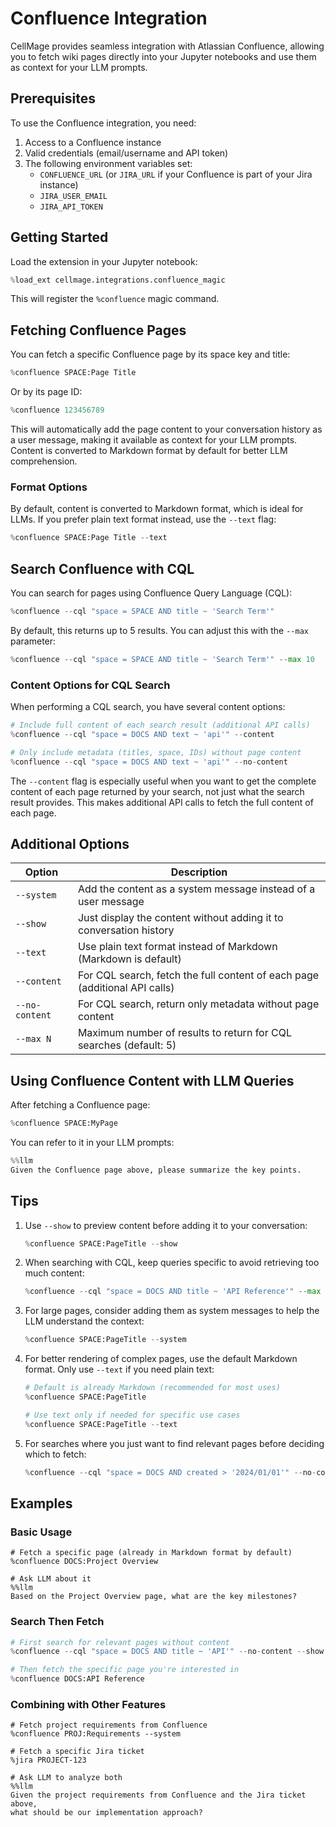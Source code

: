 # Confluence Integration

CellMage provides seamless integration with Atlassian Confluence, allowing you to fetch wiki pages directly into your Jupyter notebooks and use them as context for your LLM prompts.

## Prerequisites

To use the Confluence integration, you need:

1. Access to a Confluence instance
2. Valid credentials (email/username and API token)
3. The following environment variables set:
   - `CONFLUENCE_URL` (or `JIRA_URL` if your Confluence is part of your Jira instance)
   - `JIRA_USER_EMAIL` 
   - `JIRA_API_TOKEN` 

## Getting Started

Load the extension in your Jupyter notebook:

```python
%load_ext cellmage.integrations.confluence_magic
```

This will register the `%confluence` magic command.

## Fetching Confluence Pages

You can fetch a specific Confluence page by its space key and title:

```python
%confluence SPACE:Page Title
```

Or by its page ID:

```python
%confluence 123456789
```

This will automatically add the page content to your conversation history as a user message, making it available as context for your LLM prompts. Content is converted to Markdown format by default for better LLM comprehension.

### Format Options

By default, content is converted to Markdown format, which is ideal for LLMs. If you prefer plain text format instead, use the `--text` flag:

```python
%confluence SPACE:Page Title --text
```

## Search Confluence with CQL

You can search for pages using Confluence Query Language (CQL):

```python
%confluence --cql "space = SPACE AND title ~ 'Search Term'"
```

By default, this returns up to 5 results. You can adjust this with the `--max` parameter:

```python
%confluence --cql "space = SPACE AND title ~ 'Search Term'" --max 10
```

### Content Options for CQL Search

When performing a CQL search, you have several content options:

```python
# Include full content of each search result (additional API calls)
%confluence --cql "space = DOCS AND text ~ 'api'" --content

# Only include metadata (titles, space, IDs) without page content
%confluence --cql "space = DOCS AND text ~ 'api'" --no-content
```

The `--content` flag is especially useful when you want to get the complete content of each page returned by your search, not just what the search result provides. This makes additional API calls to fetch the full content of each page.

## Additional Options

| Option | Description |
|--------|-------------|
| `--system` | Add the content as a system message instead of a user message |
| `--show` | Just display the content without adding it to conversation history |
| `--text` | Use plain text format instead of Markdown (Markdown is default) |
| `--content` | For CQL search, fetch the full content of each page (additional API calls) |
| `--no-content` | For CQL search, return only metadata without page content |
| `--max N` | Maximum number of results to return for CQL searches (default: 5) |

## Using Confluence Content with LLM Queries

After fetching a Confluence page:

```python
%confluence SPACE:MyPage
```

You can refer to it in your LLM prompts:

```python
%%llm
Given the Confluence page above, please summarize the key points.
```

## Tips

1. Use `--show` to preview content before adding it to your conversation:
   ```python
   %confluence SPACE:PageTitle --show
   ```

2. When searching with CQL, keep queries specific to avoid retrieving too much content:
   ```python
   %confluence --cql "space = DOCS AND title ~ 'API Reference'" --max 3
   ```

3. For large pages, consider adding them as system messages to help the LLM understand the context:
   ```python
   %confluence SPACE:PageTitle --system
   ```

4. For better rendering of complex pages, use the default Markdown format. Only use `--text` if you need plain text:
   ```python
   # Default is already Markdown (recommended for most uses)
   %confluence SPACE:PageTitle
   
   # Use text only if needed for specific use cases
   %confluence SPACE:PageTitle --text
   ```

5. For searches where you just want to find relevant pages before deciding which to fetch:
   ```python
   %confluence --cql "space = DOCS AND created > '2024/01/01'" --no-content
   ```

## Examples

### Basic Usage

```python-repl
# Fetch a specific page (already in Markdown format by default)
%confluence DOCS:Project Overview

# Ask LLM about it
%%llm
Based on the Project Overview page, what are the key milestones?
```

### Search Then Fetch

```python
# First search for relevant pages without content
%confluence --cql "space = DOCS AND title ~ 'API'" --no-content --show

# Then fetch the specific page you're interested in
%confluence DOCS:API Reference
```

### Combining with Other Features

```python-repl
# Fetch project requirements from Confluence
%confluence PROJ:Requirements --system

# Fetch a specific Jira ticket
%jira PROJECT-123

# Ask LLM to analyze both
%%llm
Given the project requirements from Confluence and the Jira ticket above, 
what should be our implementation approach?
```
